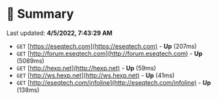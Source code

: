 # 📖 Summary
Last updated: **4/5/2022, 7:43:29 AM**

- `GET` [https://eseqtech.com](https://eseqtech.com) - **Up** (207ms)
- `GET` [http://forum.eseqtech.com](http://forum.eseqtech.com) - **Up** (5089ms)
- `GET` [http://hexp.net](http://hexp.net) - **Up** (59ms)
- `GET` [http://ws.hexp.net](http://ws.hexp.net) - **Up** (41ms)
- `GET` [http://eseqtech.com/infoline](http://eseqtech.com/infoline) - **Up** (138ms)

